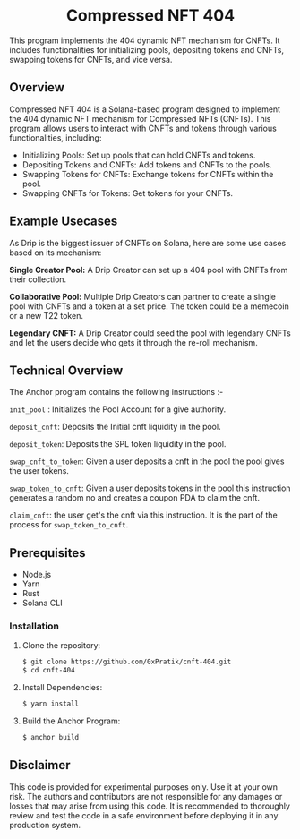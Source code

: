 <h1 align="center">
  Compressed NFT 404
</h1>
<p>
  This program implements the 404 dynamic NFT mechanism for CNFTs. It includes functionalities for initializing pools, depositing tokens and CNFTs, swapping tokens for CNFTs, and vice versa.
</p>

## Overview

Compressed NFT 404 is a Solana-based program designed to implement the 404 dynamic NFT mechanism for Compressed NFTs (CNFTs). This program allows users to interact with CNFTs and tokens through various functionalities, including:

- Initializing Pools: Set up pools that can hold CNFTs and tokens.
- Depositing Tokens and CNFTs: Add tokens and CNFTs to the pools.
- Swapping Tokens for CNFTs: Exchange tokens for CNFTs within the pool.
- Swapping CNFTs for Tokens: Get tokens for your CNFTs.

## Example Usecases

As Drip is the biggest issuer of CNFTs on Solana, here are some use cases based on its mechanism:

**Single Creator Pool:** A Drip Creator can set up a 404 pool with CNFTs from their collection.

**Collaborative Pool:** Multiple Drip Creators can partner to create a single pool with CNFTs and a token at a set price. The token could be a memecoin or a new T22 token.

**Legendary CNFT:** A Drip Creator could seed the pool with legendary CNFTs and let the users decide who gets it through the re-roll mechanism.

## Technical Overview

The Anchor program contains the following instructions :-

`init_pool` : Initializes the Pool Account for a give authority.

`deposit_cnft`: Deposits the Initial cnft liquidity in the pool.

`deposit_token`: Deposits the SPL token liquidity in the pool.

`swap_cnft_to_token`: Given a user deposits a cnft in the pool the pool gives the user tokens.

`swap_token_to_cnft`: Given a user deposits tokens in the pool this instruction generates a random no and creates a coupon PDA to claim the cnft.

`claim_cnft`: the user get's the cnft via this instruction. It is the part of the process for `swap_token_to_cnft`.

## Prerequisites

- Node.js
- Yarn
- Rust
- Solana CLI
   
### Installation

1. Clone the repository:
   ```bash
   $ git clone https://github.com/0xPratik/cnft-404.git
   $ cd cnft-404
   ```
2. Install Dependencies:
   ```bash
   $ yarn install
   ```
4. Build the Anchor Program:
   ```bash
   $ anchor build
   ```

## Disclaimer

This code is provided for experimental purposes only. Use it at your own risk. The authors and contributors are not responsible for any damages or losses that may arise from using this code. It is recommended to thoroughly review and test the code in a safe environment before deploying it in any production system.

